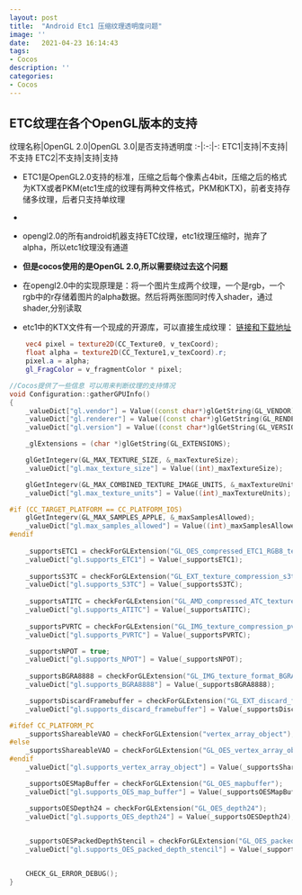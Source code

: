 ```yaml
---
layout: post
title:  "Android Etc1 压缩纹理透明度问题"
image: ''
date:   2021-04-23 16:14:43
tags:
- Cocos
description: ''
categories: 
- Cocos
---
```

## ETC纹理在各个OpenGL版本的支持
纹理名称|OpenGL 2.0|OpenGL 3.0|是否支持透明度
:-|:-:|-:
ETC1|支持|不支持|不支持
ETC2|不支持|支持|支持

* ETC1是OpenGL2.0支持的标准，压缩之后每个像素占4bit，压缩之后的格式为KTX或者PKM(etc1生成的纹理有两种文件格式，PKM和KTX)，前者支持存储多纹理，后者只支持单纹理
* 

* opengl2.0的所有android机器支持ETC纹理，etc1纹理压缩时，抛弃了alpha，所以etc1纹理没有通道
* **但是cocos使用的是OpenGL 2.0,所以需要绕过去这个问题**

* 在opengl2.0中的实现原理是：将一个图片生成两个纹理，一个是rgb，一个rgb中的r存储着图片的alpha数据。然后将两张图同时传入shader，通过shader,分别读取

* etc1中的KTX文件有一个现成的开源库，可以直接生成纹理： [链接和下载地址](http://www.khronos.org/opengles/sdk/tools/KTX/)

```glsl
    vec4 pixel = texture2D(CC_Texture0, v_texCoord);
    float alpha = texture2D(CC_Texture1,v_texCoord).r;
    pixel.a = alpha;
    gl_FragColor = v_fragmentColor * pixel;
```
```c++
//Cocos提供了一些信息 可以用来判断纹理的支持情况
void Configuration::gatherGPUInfo()
{
	_valueDict["gl.vendor"] = Value((const char*)glGetString(GL_VENDOR));
	_valueDict["gl.renderer"] = Value((const char*)glGetString(GL_RENDERER));
	_valueDict["gl.version"] = Value((const char*)glGetString(GL_VERSION));

    _glExtensions = (char *)glGetString(GL_EXTENSIONS);

    glGetIntegerv(GL_MAX_TEXTURE_SIZE, &_maxTextureSize);
	_valueDict["gl.max_texture_size"] = Value((int)_maxTextureSize);

    glGetIntegerv(GL_MAX_COMBINED_TEXTURE_IMAGE_UNITS, &_maxTextureUnits);
	_valueDict["gl.max_texture_units"] = Value((int)_maxTextureUnits);

#if (CC_TARGET_PLATFORM == CC_PLATFORM_IOS)
    glGetIntegerv(GL_MAX_SAMPLES_APPLE, &_maxSamplesAllowed);
	_valueDict["gl.max_samples_allowed"] = Value((int)_maxSamplesAllowed);
#endif
    
    _supportsETC1 = checkForGLExtension("GL_OES_compressed_ETC1_RGB8_texture");
    _valueDict["gl.supports_ETC1"] = Value(_supportsETC1);
    
    _supportsS3TC = checkForGLExtension("GL_EXT_texture_compression_s3tc");
    _valueDict["gl.supports_S3TC"] = Value(_supportsS3TC);
    
    _supportsATITC = checkForGLExtension("GL_AMD_compressed_ATC_texture");
    _valueDict["gl.supports_ATITC"] = Value(_supportsATITC);
    
    _supportsPVRTC = checkForGLExtension("GL_IMG_texture_compression_pvrtc");
	_valueDict["gl.supports_PVRTC"] = Value(_supportsPVRTC);

    _supportsNPOT = true;
	_valueDict["gl.supports_NPOT"] = Value(_supportsNPOT);
	
    _supportsBGRA8888 = checkForGLExtension("GL_IMG_texture_format_BGRA8888");
	_valueDict["gl.supports_BGRA8888"] = Value(_supportsBGRA8888);

    _supportsDiscardFramebuffer = checkForGLExtension("GL_EXT_discard_framebuffer");
	_valueDict["gl.supports_discard_framebuffer"] = Value(_supportsDiscardFramebuffer);

#ifdef CC_PLATFORM_PC
    _supportsShareableVAO = checkForGLExtension("vertex_array_object");
#else
    _supportsShareableVAO = checkForGLExtension("GL_OES_vertex_array_object");
#endif
    _valueDict["gl.supports_vertex_array_object"] = Value(_supportsShareableVAO);

    _supportsOESMapBuffer = checkForGLExtension("GL_OES_mapbuffer");
    _valueDict["gl.supports_OES_map_buffer"] = Value(_supportsOESMapBuffer);

    _supportsOESDepth24 = checkForGLExtension("GL_OES_depth24");
    _valueDict["gl.supports_OES_depth24"] = Value(_supportsOESDepth24);

    
    _supportsOESPackedDepthStencil = checkForGLExtension("GL_OES_packed_depth_stencil");
    _valueDict["gl.supports_OES_packed_depth_stencil"] = Value(_supportsOESPackedDepthStencil);


    CHECK_GL_ERROR_DEBUG();
}
```


